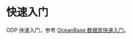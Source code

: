 # 快速入门

ODP 快速入门，参考 [OceanBase 数据库快速入门](https://open.oceanbase.com/docs/community/oceanbase-database/V3.1.0/quick-start-guide-1)。
